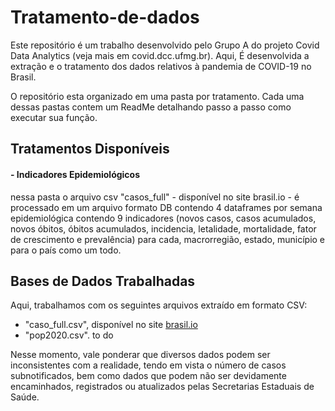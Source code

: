 # Tratamento-de-dados
Este repositório é um trabalho desenvolvido pelo Grupo A do projeto Covid Data Analytics (veja mais em covid.dcc.ufmg.br). Aqui, É desenvolvida a extração e o tratamento dos dados relativos à pandemia de COVID-19 no Brasil.

O repositório esta organizado em uma pasta por tratamento. Cada uma dessas pastas contem um ReadMe detalhando passo a passo como executar sua função.

## Tratamentos Disponíveis
#### - Indicadores Epidemiológicos 
nessa pasta o arquivo csv "casos_full" - disponível no site brasil.io - é processado em um arquivo formato DB contendo 4 dataframes por semana epidemiológica contendo 9 indicadores (novos casos, casos acumulados, novos óbitos, óbitos acumulados, incidencia, letalidade, mortalidade, fator de crescimento e prevalência) para cada, macrorregião, estado, município e para o país como um todo.

## Bases de Dados Trabalhadas
Aqui, trabalhamos com os seguintes arquivos extraído em formato CSV:

- "caso_full.csv", disponível no site [brasil.io](https://brasil.io/dataset/covid19/caso_full/)
- "pop2020.csv". to do




Nesse momento, vale ponderar que diversos dados podem ser inconsistentes com a realidade, tendo em vista o número de casos subnotificados, bem como dados que podem não ser devidamente encaminhados, registrados ou atualizados pelas Secretarias Estaduais de Saúde.



